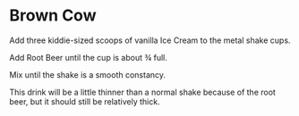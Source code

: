 # Brown Cow

Add three kiddie-sized scoops of vanilla Ice Cream to the metal shake cups.

Add Root Beer until the cup is about ¾ full.

Mix until the shake is a smooth constancy.

This drink will be a little thinner than a normal shake because of the root beer,  but it should still be relatively thick.

